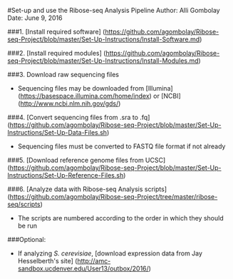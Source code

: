 #Set-up and use the Ribose-seq Analysis Pipeline
Author: Alli Gombolay  
Date: June 9, 2016

###1. [Install required software] (https://github.com/agombolay/Ribose-seq-Project/blob/master/Set-Up-Instructions/Install-Software.md)

###2. [Install required modules] (https://github.com/agombolay/Ribose-seq-Project/blob/master/Set-Up-Instructions/Install-Modules.md)

###3. Download raw sequencing files
* Sequencing files may be downloaded from [Illumina] (https://basespace.illumina.com/home/index) or [NCBI] (http://www.ncbi.nlm.nih.gov/gds/)

###4. [Convert sequencing files from .sra to .fq] (https://github.com/agombolay/Ribose-seq-Project/blob/master/Set-Up-Instructions/Set-Up-Data-Files.sh)
* Sequencing files must be converted to FASTQ file format if not already

###5. [Download reference genome files from UCSC] (https://github.com/agombolay/Ribose-seq-Project/blob/master/Set-Up-Instructions/Set-Up-Reference-Files.sh)

###6. [Analyze data with Ribose-seq Analysis scripts] (https://github.com/agombolay/Ribose-seq-Project/tree/master/ribose-seq/scripts)
* The scripts are numbered according to the order in which they should be run

###Optional:
* If analyzing *S. cerevisiae*, [download expression data from Jay Hesselberth's site] (http://amc-sandbox.ucdenver.edu/User13/outbox/2016/)

